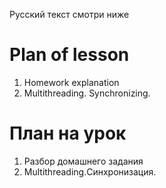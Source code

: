 Русский текст смотри ниже

# Plan of lesson <br/>
1. Homework explanation  <br/>
2. Multithreading. Synchronizing.  <br/>

# План на урок <br/>
1. Разбор домашнего задания  <br/>
2. Multithreading.Синхронизация.  <br/>
